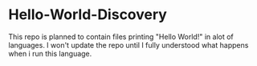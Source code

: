 # Hello-World-Discovery
This repo is planned to contain files printing "Hello World!" in alot of languages. I won't update the repo until I fully understood what happens when i run this language.
